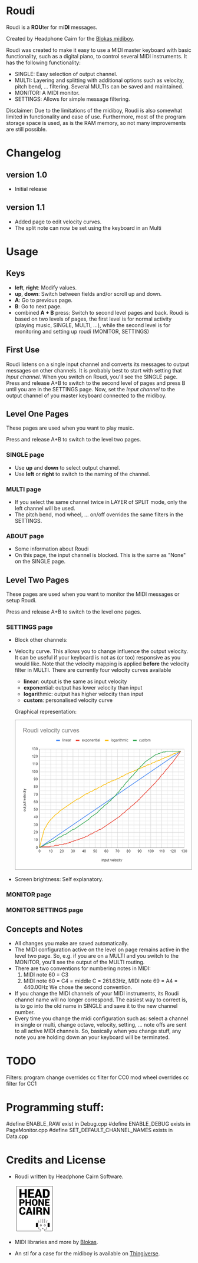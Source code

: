 # Roudi

Roudi is a **ROU**ter for mi**DI** messages.

Created by Headphone Cairn for the [Blokas midiboy](https://blokas.io/midiboy/).

Roudi was created to make it easy to use a MIDI master keyboard with basic functionality, such as a digital piano, to control several MIDI instruments. It has the following functionality:
- SINGLE: Easy selection of output channel.
- MULTI: Layering and splitting with additional options such as velocity, pitch bend, ... filtering. Several MULTIs can be saved and maintained. 
- MONITOR: A MIDI monitor.
- SETTINGS: Allows for simple message filtering.

Disclaimer: Due to the limitations of the midiboy, Roudi is also somewhat limited in functionality and ease of use. Furthermore, most of the program storage space is used, as is the RAM memory, so not many improvements are still possible.

# Changelog

## version 1.0

- Initial release

## version 1.1

- Added page to edit velocity curves.
- The split note can now be set using the keyboard in an Multi


# Usage

## Keys

- **left**, **right**: Modify values.
- **up**, **down**: Switch between fields and/or scroll up and down.
- **A**: Go to previous page.
- **B**: Go to next page.
- combined **A + B** press: Switch to second level pages and back. Roudi is based on two levels of pages, the first level is for normal activity (playing music, SINGLE, MULTI, ...), while the second level is for monitoring and setting up roudi (MONITOR, SETTINGS)

## First Use

Roudi listens on a single input channel and converts its messages to output messages on other channels. It is probably best to start with setting that *Input channel*. When you switch on Roudi, you'll see the SINGLE page. Press and release A+B to switch to the second level of pages and press B until you are in the SETTINGS page. Now, set the *Input channel* to the output channel of you master keyboard connected to the midiboy.

## Level One Pages

These pages are used when you want to play music. 

Press and release A+B to switch to the level two pages.

### SINGLE page

- Use **up** and **down** to select output channel.
- Use **left** or **right** to switch to the naming of the channel.

### MULTI page

- If you select the same channel twice in LAYER of SPLIT mode, only the left channel will be used.
- The pitch bend, mod wheel, ... on/off overrides the same filters in the SETTINGS.

### ABOUT page

- Some information about Roudi
- On this page, the input channel is blocked. This is the same as "None" on the SINGLE page.

## Level Two Pages

These pages are used when you want to monitor the MIDI messages or setup Roudi. 

Press and release A+B to switch to the level one pages.

### SETTINGS page

- Block other channels: 

- Velocity curve. This allows you to change influence the output velocity. It can be useful if your keyboard is not as (or too) responsive as you would like. Note that the velocity mapping is applied **before** the velocity filter in MULTI.
  There are currently four velocity curves available 
  - **linear**: output is the same as input velocity 
  - **expon**ential: output has lower velocity than input
  - **logar**ithmic: output has higher velocity than input
  - **custom**: personalised velocity curve

  Graphical representation: 

  ![Velocity curves](bitmaps/VelocityCurves.png)

- Screen brightness: Self explanatory.

### MONITOR page

### MONITOR SETTINGS page
  
## Concepts and Notes

- All changes you make are saved automatically.
- The MIDI configuration active on the level on page remains active in the level two page. So, e.g. if you are on a MULTI and you switch to the MONITOR, you'll see the output of the MULTI routing.
- There are two conventions for numbering notes in MIDI:
  1. MIDI note 60 = C3 
  2. MIDI note 60 = C4 = middle C = 261.63Hz, MIDI note 69 = A4 = 440.00Hz
  We chose the second convention. 
- If you change the MIDI channels of your MIDI instruments, its Roudi channel name will no longer correspond. The easiest way to correct is, is to go into the old name in SINGLE and save it to the new channel number.
- Every time you change the midi configuration such as: select a channel in single or multi, change octave, velocity, setting, ... note offs are sent to all active MIDI channels. So, basically when you change stuff, any note you are holding down an your keyboard will be terminated.



# TODO

Filters: program change overrides cc filter for CC0
         mod wheel overrides cc filter for CC1



# Programming stuff:

#define ENABLE_RAW exist in Debug.cpp
#define ENABLE_DEBUG exists in PageMonitor.cpp
#define SET_DEFAULT_CHANNEL_NAMES exists in Data.cpp

# Credits and License

- Roudi written by Headphone Cairn Software.

  ![Headphone Cairn Logo](bitmaps/Headphone%20Cairn2.png)

- MIDI libraries and more by [Blokas](https://blokas.io/).
- An stl for a case for the midiboy is available on [Thingiverse](https://www.thingiverse.com/thing:4878526).

